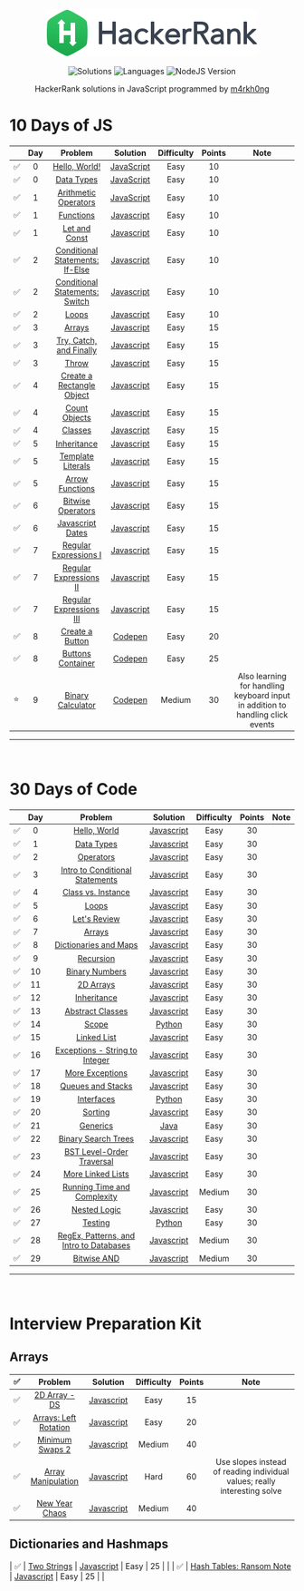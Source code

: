 <p align="center">
  <a href="https://www.hackerrank.com/m4rkh0ng">
    <img alt="HackerRank" src="https://raw.githubusercontent.com/m4rkh0ng/hackerrank-practice/master/hackerrank-logo.png">
  </a>
</p>
<p align="center">
  <img alt="Solutions" src="https://img.shields.io/badge/Solutions-100-blue.svg?longCache=true&style=for-the-badge&logo=hackerrank">
  <img alt="Languages" src="https://img.shields.io/badge/Languages-JavaScript-yellow.svg?longCache=true&style=for-the-badge">
  <img alt="NodeJS Version" src="https://img.shields.io/node/v/carbon.svg?style=for-the-badge&logo=node">
</p>
<p align="center">
  HackerRank solutions in JavaScript programmed by <a alt="HackerRank Profile" href="https://www.hackerrank.com/m4rkh0ng" >m4rkh0ng</a>
</p>

<!-- ⭐ for favorites ✅ for completed -->

# 10 Days of JS
|   | Day | Problem         | Solution | Difficulty | Points | Note |
|-- |:---:|:---------------:|:--------:|:----------:|:------:|:----:|
| ✅ | 0 |[Hello, World!](https://www.hackerrank.com/challenges/js10-hello-world/problem)| [JavaScript](10-days-of-js/hello-world.js) | Easy | 10 | |
| ✅ | 0 | [Data Types](https://www.hackerrank.com/challenges/js10-data-types) | [JavaScript](10-days-of-js/data-types.js) | Easy | 10 | |
| ✅ | 1 | [Arithmetic Operators](https://www.hackerrank.com/challenges/js10-arithmetic-operators)| [JavaScript](10-days-of-js/arithmetic-operators.js) | Easy | 10 | |
| ✅ | 1 | [Functions](https://www.hackerrank.com/challenges/js10-function) | [Javascript](10-days-of-js/functions.js) | Easy | 10 | |
| ✅ | 1 | [Let and Const](https://www.hackerrank.com/challenges/js10-let-and-const) | [Javascript](10-days-of-js/let-and-const.js) | Easy | 10 | |
| ✅ | 2 | [Conditional Statements: If-Else](https://www.hackerrank.com/challenges/js10-if-else) | [Javascript](10-days-of-js/conditional-statements-if-else.js) | Easy | 10 | |
| ✅ | 2 | [Conditional Statements: Switch](https://www.hackerrank.com/challenges/js10-switch) | [Javascript](10-days-of-js/conditional-statements-switch.js) | Easy | 10 | |
| ✅ | 2 | [Loops](https://www.hackerrank.com/challenges/js10-loops) | [Javascript](10-days-of-js/loops.js) | Easy | 10 | |
| ✅ | 3 | [Arrays](https://www.hackerrank.com/challenges/js10-arrays) | [Javascript](10-days-of-js/arrays.js) | Easy | 15 | | 
| ✅ | 3 | [Try, Catch, and Finally](https://www.hackerrank.com/challenges/js10-try-catch-and-finally) | [Javascript](10-days-of-js/try-catch-and-finally.js) | Easy | 15 | |
| ✅ | 3 | [Throw](https://www.hackerrank.com/challenges/js10-throw) | [Javascript](10-days-of-js/throw.js) | Easy | 15 | |
| ✅ | 4 | [Create a Rectangle Object](https://www.hackerrank.com/challenges/js10-objects) | [Javascript](10-days-of-js/create-a-rectangle-object.js) | Easy | 15 | |
| ✅ | 4 | [Count Objects](https://www.hackerrank.com/challenges/js10-count-objects) | [Javascript](10-days-of-js/count-objects.js) | Easy | 15 | |
| ✅ | 4 | [Classes](https://www.hackerrank.com/challenges/js10-class) | [Javascript](10-days-of-js/classes.js) | Easy | 15 | |
| ✅ | 5 | [Inheritance](https://www.hackerrank.com/challenges/js10-inheritance) | [Javascript](10-days-of-js/inheritance.js) | Easy | 15 | |
| ✅ | 5 | [Template Literals](https://www.hackerrank.com/challenges/js10-template-literals) | [Javascript](10-days-of-js/template-literals.js) | Easy | 15 | |
| ✅ | 5 | [Arrow Functions](https://www.hackerrank.com/challenges/js10-arrows) | [Javascript](10-days-of-js/arrow-functions.js) | Easy | 15 | |
| ✅ | 6 | [Bitwise Operators](https://www.hackerrank.com/challenges/js10-bitwise) | [Javascript](10-days-of-js/bitwise-operators.js) | Easy | 15 | | 
| ✅ | 6 | [Javascript Dates](https://www.hackerrank.com/challenges/js10-date) | [Javascript](10-days-of-js/javascript-dates.js) | Easy | 15 | |
| ✅ | 7 | [Regular Expressions I](https://www.hackerrank.com/challenges/js10-regexp-1) | [Javascript](10-days-of-js/regular-expressions-i.js) | Easy | 15 | |
| ✅ | 7 | [Regular Expressions II](https://www.hackerrank.com/challenges/js10-regexp-2) | [Javascript](10-days-of-js/regular-expressions-ii.js) | Easy | 15 | |
| ✅ | 7 | [Regular Expressions III](https://www.hackerrank.com/challenges/js10-regexp-3) | [Javascript](10-days-of-js/regular-expressions-iii.js) | Easy | 15 | |
| ✅ | 8 | [Create a Button](https://www.hackerrank.com/challenges/js10-create-a-button) | [Codepen](https://codepen.io/m4rkh0ng/pen/RwrmRgY) | Easy | 20 | |
| ✅ | 8 | [Buttons Container](https://www.hackerrank.com/challenges/js10-buttons-container) | [Codepen](https://codepen.io/m4rkh0ng/pen/pogmOMV) | Easy | 25 | |
| ⭐ | 9 | [Binary Calculator](https://www.hackerrank.com/challenges/js10-binary-calculator) | [Codepen](https://codepen.io/m4rkh0ng/pen/PoZvyLR) | Medium | 30 | Also learning for handling keyboard input in addition to handling click events |

---
<br/> 

# 30 Days of Code

|   | Day | Problem         | Solution | Difficulty | Points | Note |
|-- |:---:|:---------------:|:--------:|:----------:|:------:|:----:|
| ✅ | 0 | [Hello, World](https://www.hackerrank.com/challenges/30-hello-world) | [Javascript](30-days-of-code/hello-world.js) | Easy | 30 | |
| ✅ | 1 | [Data Types](https://www.hackerrank.com/challenges/30-data-types) | [Javascript](30-days-of-code/data-types.js) | Easy | 30 | |
| ✅ | 2 | [Operators](https://www.hackerrank.com/challenges/30-operators) | [Javascript](30-days-of-code/operators.js) | Easy | 30 | |
| ✅ | 3 | [Intro to Conditional Statements](https://www.hackerrank.com/challenges/30-conditional-statements) | [Javascript](30-days-of-code/intro-to-conditional-statements.js) | Easy | 30 | |
| ✅ | 4 | [Class vs. Instance](https://www.hackerrank.com/challenges/30-class-vs-instance) | [Javascript](30-days-of-code/class-vs-instance.js)  | Easy | 30 | |
| ✅ | 5 | [Loops](https://www.hackerrank.com/challenges/30-loops) | [Javascript](30-days-of-code/loops.js) | Easy | 30 | |
| ✅ | 6 | [Let's Review](https://www.hackerrank.com/challenges/30-review-loop) | [Javascript](30-days-of-code/lets-review.js) | Easy | 30 | |
| ✅ | 7 | [Arrays](https://www.hackerrank.com/challenges/30-arrays) | [Javascript](30-days-of-code/arrays.js) | Easy | 30 | |
| ✅ | 8 | [Dictionaries and Maps](https://www.hackerrank.com/challenges/30-dictionaries-and-maps) | [Javascript](30-days-of-code/dictionaries-and-maps.js) | Easy | 30 | |
| ✅ | 9 | [Recursion](https://www.hackerrank.com/challenges/30-recursion) | [Javascript](30-days-of-code/recursion-3.js) | Easy | 30 | |
| ✅ | 10 | [Binary Numbers](https://www.hackerrank.com/challenges/30-binary-numbers) | [Javascript](30-days-of-code/binary-numbers.js) | Easy | 30 | |
| ✅ | 11 | [2D Arrays](https://www.hackerrank.com/challenges/30-2d-arrays) | [Javascript](30-days-of-code/2d-arrays.js) | Easy | 30 | |
| ✅ | 12 | [Inheritance](https://www.hackerrank.com/challenges/30-inheritance/problem) | [Javascript](30-days-of-code/inheritance.js) | Easy | 30 | |
| ✅ | 13 | [Abstract Classes](https://www.hackerrank.com/challenges/30-abstract-classes) | [Javascript](30-days-of-code/abstract-classes.js) | Easy | 30 | |
| ✅ | 14 | [Scope](https://www.hackerrank.com/challenges/30-scope) | [Python](30-days-of-code/scope.py) | Easy | 30 | |
| ✅ | 15 | [Linked List](https://www.hackerrank.com/challenges/30-linked-list/) | [Javascript](30-days-of-code/linked-list.js) | Easy | 30 | |
| ✅ | 16 | [Exceptions - String to Integer](https://www.hackerrank.com/challenges/30-exceptions-string-to-integer/problem) | [Javascript](30-days-of-code/exceptions-string-to-integer.js) | Easy | 30 | |
| ✅ | 17 | [More Exceptions](https://www.hackerrank.com/challenges/30-more-exceptions/problem) | [Javascript](30-days-of-code/more-exceptions.js) | Easy | 30 | |
| ✅ | 18 | [Queues and Stacks](https://www.hackerrank.com/challenges/30-queues-stacks/) | [Javascript](30-days-of-code/queues-and-stacks.js) | Easy | 30 | |
| ✅ | 19 | [Interfaces](https://www.hackerrank.com/challenges/30-interfaces/) | [Python](30-days-of-code/interfaces.py) | Easy | 30 | |
| ✅ | 20 | [Sorting](https://www.hackerrank.com/challenges/30-sorting/) | [Javascript](30-days-of-code/sorting.js) | Easy | 30 | |
| ✅ | 21 | [Generics](https://www.hackerrank.com/challenges/30-generics/) | [Java](30-days-of-code/generics.java) | Easy | 30 | |
| ✅ | 22 | [Binary Search Trees](https://www.hackerrank.com/challenges/30-binary-search-trees) | [Javascript](30-days-of-code/binary-search-trees.js) | Easy | 30 | |
| ✅ | 23 | [BST Level-Order Traversal](https://www.hackerrank.com/challenges/30-binary-trees/) | [Javascript](30-days-of-code/bst-level-order-traversal.js) | Easy | 30 | |
| ✅ | 24 | [More Linked Lists](https://www.hackerrank.com/challenges/30-linked-list-deletion/) | [Javascript](30-days-of-code/more-linked-lists.js) | Easy | 30 | |
| ✅ | 25 | [Running Time and Complexity](https://www.hackerrank.com/challenges/30-running-time-and-complexity/) | [Javascript](30-days-of-code/running-time-and-complexity.js) | Medium | 30 | |
| ✅ | 26 | [Nested Logic](https://www.hackerrank.com/challenges/30-nested-logic/problem) | [Javascript](30-days-of-code/nested-logic.js) | Easy | 30 | | 
| ✅ | 27 | [Testing](https://www.hackerrank.com/challenges/30-testing/) | [Python](30-days-of-code/testing.py) | Easy | 30 | |
| ✅ | 28 | [RegEx, Patterns, and Intro to Databases](https://www.hackerrank.com/challenges/30-regex-patterns/) | [Javascript](30-days-of-code/regex-patterns-and-intro-to-databases.js) | Medium | 30 | |
| ✅ | 29 | [Bitwise AND](https://www.hackerrank.com/challenges/30-bitwise-and) | [Javascript](30-days-of-code/bitwise-and.js) | Medium | 30 | |

---
<br/>

# Interview Preparation Kit

## Arrays

| ✅ | Problem         | Solution | Difficulty | Points | Note |
|:---:|:---------------:|:--------:|:----------:|:------:|:----:|
| ✅ | [2D Array - DS](https://www.hackerrank.com/challenges/2d-array?h_l=interview&playlist_slugs%5B%5D=interview-preparation-kit&playlist_slugs%5B%5D=arrays) | [Javascript](interview-preparation-kit/arrays/2d-array-ds.js) | Easy | 15 | |
| ✅ | [Arrays: Left Rotation](https://www.hackerrank.com/challenges/ctci-array-left-rotation?h_l=interview&playlist_slugs%5B%5D=interview-preparation-kit&playlist_slugs%5B%5D=arrays) | [Javascript](interview-preparation-kit/arrays/arrays-left-rotation.js) | Easy | 20 | |
| ✅ | [Minimum Swaps 2](https://www.hackerrank.com/challenges/ctci-array-left-rotation?h_l=interview&playlist_slugs%5B%5D=interview-preparation-kit&playlist_slugs%5B%5D=arrays) | [Javascript](interview-preparation-kit/arrays/minimum-swaps-2.js) | Medium | 40 | |
| ✅ | [Array Manipulation](https://www.hackerrank.com/challenges/crush?h_l=interview&playlist_slugs%5B%5D=interview-preparation-kit&playlist_slugs%5B%5D=arrays) | [Javascript](interview-preparation-kit/arrays/array-manipulation.js) | Hard | 60 | Use slopes instead of reading individual values; really interesting solve |
| ✅ | [New Year Chaos](https://www.hackerrank.com/challenges/new-year-chaos?h_l=interview&playlist_slugs%5B%5D=interview-preparation-kit&playlist_slugs%5B%5D=arrays) | [Javascript](interview-preparation-kit/arrays/new-year-chaos.js) | Medium | 40 | |

## Dictionaries and Hashmaps
| ✅ | [Two Strings](https://www.hackerrank.com/challenges/two-strings/problem?h_l=interview&playlist_slugs%5B%5D%5B%5D=interview-preparation-kit&playlist_slugs%5B%5D%5B%5D=dictionaries-hashmaps) | [Javascript](interview-preparation-kit/dictionaries-and-hashmaps/two-strings.js) | Easy | 25 | |
| ✅ | [Hash Tables: Ransom Note](https://www.hackerrank.com/challenges/ctci-ransom-note?h_l=interview&playlist_slugs%5B%5D=interview-preparation-kit&playlist_slugs%5B%5D=dictionaries-hashmaps) | [Javascript](interview-preparation-kit/dictionaries-and-hashmaps/hash-maps-ransom-note.js) | Easy | 25 | |